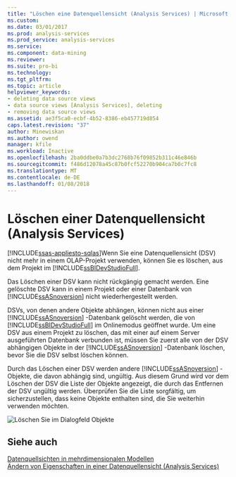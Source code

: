 ```yaml
---
title: "Löschen eine Datenquellensicht (Analysis Services) | Microsoft Docs"
ms.custom: 
ms.date: 03/01/2017
ms.prod: analysis-services
ms.prod_service: analysis-services
ms.service: 
ms.component: data-mining
ms.reviewer: 
ms.suite: pro-bi
ms.technology: 
ms.tgt_pltfrm: 
ms.topic: article
helpviewer_keywords:
- deleting data source views
- data source views [Analysis Services], deleting
- removing data source views
ms.assetid: ae3f5ca0-ecbf-4b52-8386-eb457719d854
caps.latest.revision: "37"
author: Minewiskan
ms.author: owend
manager: kfile
ms.workload: Inactive
ms.openlocfilehash: 2ba0ddbe0a7b3dc2768b76f09852b311c46e846b
ms.sourcegitcommit: f486d12078a45c87b0fcf52270b904ca7b0c7fc8
ms.translationtype: MT
ms.contentlocale: de-DE
ms.lasthandoff: 01/08/2018
---
```

# <a name="delete-a-data-source-view-analysis-services"></a>Löschen einer Datenquellensicht (Analysis Services)
[!INCLUDE[ssas-appliesto-sqlas](../../includes/ssas-appliesto-sqlas.md)]Wenn Sie eine Datenquellensicht (DSV) nicht mehr in einem OLAP-Projekt verwenden, können Sie es löschen, aus dem Projekt im [!INCLUDE[ssBIDevStudioFull](../../includes/ssbidevstudiofull-md.md)].  
  
 Das Löschen einer DSV kann nicht rückgängig gemacht werden. Eine gelöschte DSV kann in einem Projekt oder einer Datenbank von [!INCLUDE[ssASnoversion](../../includes/ssasnoversion-md.md)] nicht wiederhergestellt werden.  
  
 DSVs, von denen andere Objekte abhängen, können nicht aus einer [!INCLUDE[ssASnoversion](../../includes/ssasnoversion-md.md)] -Datenbank gelöscht werden, die von [!INCLUDE[ssBIDevStudioFull](../../includes/ssbidevstudiofull-md.md)] im Onlinemodus geöffnet wurde. Um eine DSV aus einem Projekt zu löschen, das mit einer auf einem Server ausgeführten Datenbank verbunden ist, müssen Sie zuerst alle von der DSV abhängigen Objekte in der [!INCLUDE[ssASnoversion](../../includes/ssasnoversion-md.md)] -Datenbank löschen, bevor Sie die DSV selbst löschen können.  
  
 Durch das Löschen einer DSV werden andere [!INCLUDE[ssASnoversion](../../includes/ssasnoversion-md.md)] -Objekte, die davon abhängig sind, ungültig. Aus diesem Grund wird vor dem Löschen der DSV die Liste der Objekte angezeigt, die durch das Entfernen der DSV ungültig werden. Überprüfen Sie die Liste sorgfältig, um sicherzustellen, dass keine Objekte enthalten sind, die Sie weiterhin verwenden möchten.  
  
 ![Löschen Sie im Dialogfeld Objekte](../../analysis-services/multidimensional-models/media/ssas-olapdsv-deleteobjects.gif "Löschobjekte (Dialogfeld)")  
  
## <a name="see-also"></a>Siehe auch  
 [Datenquellsichten in mehrdimensionalen Modellen](../../analysis-services/multidimensional-models/data-source-views-in-multidimensional-models.md)   
 [Ändern von Eigenschaften in einer Datenquellensicht &#40;Analysis Services&#41;](../../analysis-services/multidimensional-models/change-properties-in-a-data-source-view-analysis-services.md)  
  
  
